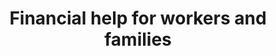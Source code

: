 ---
banner:
  content: 'You can set this component to ''display: true'' to show a banner at the
    top of the page.'
  display: false
  heading: This is a place to place urgent information
layout: category
name: financial-help
owner: Treasury
questions:
- how-can-i-check-the-status-of-my-economic-impact-payment
- manage-bills-during-covid-19
- nursing-home-take-stimulus-check
- who-is-eligible-for-payment
- how-will-the-irs-know-where-to-send
- i-need-to-file-a-tax-return
- i-am-not-typically-required-to-file-a-tax-return
- i-recently-filed-what-do-i-need-to-do-to-get-payment
- how-do-i-submit-banking-information
- i-no-longer-have-a-bank-account-i-used-for-tax-return
- is-the-irs-sending-prepaid-debit-cards
- what-do-i-do-if-i-lost-my-eip-debit-card
- i-am-a-veteran-do-i-need-to-provide-information-to-irs
- if-i-receive-social-security-benefits
- what-do-i-do-if-a-payment-was-sent-to-someone-who-died
- what-does-it-mean-get-my-payment-please-try-again
- will-the-irs-call-or-email-me
- where-can-i-go-for-more-information
- why-am-i-receiving-a-debit-card
- help-for-people-who-have-federal-student-loans
- unemployed-help
- hazard-pay
- i-am-getting-calls-from-people-claiming-they-are-from-the-government
- missed-tax-day
- what-should-i-do-if-i-receive-calls-claiming-to-be-from-the-treasury-department
redirect_from:
- /financial-help/can-the-sba-help-me-with-other-assistance/
- /financial-help/when-are-taxes-due-for-alcohol-tobacco-firearms-ammunition-businesses/
title: Financial help for workers and families
---